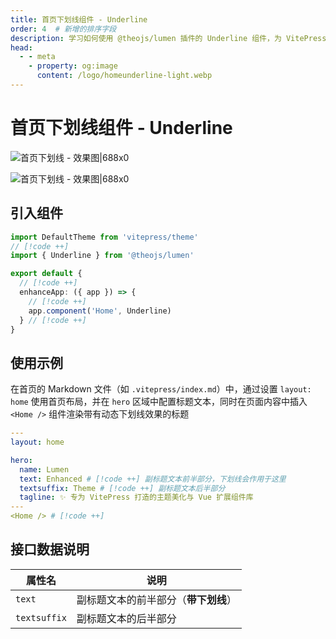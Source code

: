```yaml
---
title: 首页下划线组件 - Underline
order: 4  # 新增的排序字段
description: 学习如何使用 @theojs/lumen 插件的 Underline 组件，为 VitePress 网站首页的hero区域标题文本添加美观的动态下划线效果。本指南包含组件引入、属性配置及在首页布局中使用的详细步骤，提升首页视觉吸引力和用户体验。
head:
  - - meta
    - property: og:image
      content: /logo/homeunderline-light.webp
---
```


# 首页下划线组件 - Underline

![首页下划线 - 效果图|688x0](/logo/homeunderline-light.webp#light '首页下划线 - 效果图')

![首页下划线 - 效果图|688x0](/logo/homeunderline-dark.webp#dark '首页下划线 - 效果图')

## 引入组件

```ts [.vitepress/theme/index.ts]
import DefaultTheme from 'vitepress/theme'
// [!code ++]
import { Underline } from '@theojs/lumen'

export default {
  // [!code ++]
  enhanceApp: ({ app }) => {
    // [!code ++]
    app.component('Home', Underline)
  } // [!code ++]
}
```

## 使用示例

在首页的 Markdown 文件（如 `.vitepress/index.md`）中，通过设置 `layout: home` 使用首页布局，并在 `hero` 区域中配置标题文本，同时在页面内容中插入 `<Home />` 组件渲染带有动态下划线效果的标题

```yaml [.vitepress/index.md]
---
layout: home

hero:
  name: Lumen
  text: Enhanced # [!code ++] 副标题文本前半部分，下划线会作用于这里
  textsuffix: Theme # [!code ++] 副标题文本后半部分
  tagline: ✨ 专为 VitePress 打造的主题美化与 Vue 扩展组件库
---
<Home /> # [!code ++]
```

## 接口数据说明

| 属性名       | 说明                                 |
| ------------ | ------------------------------------ |
| `text`       | 副标题文本的前半部分（**带下划线**） |
| `textsuffix` | 副标题文本的后半部分                 |
